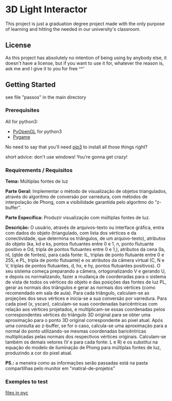 # 3D Light Interactor
This project is just a graduation degree project made with the only purpose of learning and hitting the needed in our university's classroom.

## License

As this project has absolutely no intention of being using by anybody else, it doesn't have a license, but if you want to use it for, whatever the reason is, ask me and I give it to you for free ^^'

## Getting Started

see file "passos" in the main directory

### Prerequisites

All for python3:

* [PyOpenGL](https://www.python.org/downloads/) for python3
* [Pygame](https://www.pygame.org/news) 

No need to say that you'll need [pip3](https://stackoverflow.com/questions/33906336/where-is-pip3-installing-modules) to install all those things right?

short advice: don't use windows! You're gonna get crazy!

### Requirements / Requisitos

**Tema:** Múltiplas fontes de luz

**Parte Geral:** Implementar o método de visualização de objetos triangulados, através do algoritmo de conversão por varredura, com métodos de interpolação de Phong, com a visibilidade garantida pelo algoritmo do “z-buffer”.

**Parte Específica:** Produzir visualização com múltiplas fontes de luz.

**Descrição:** O usuário, através de arquivos-texto ou interface gráfica, entra com dados do objeto (triangulado, com lista dos vértices e da conectividade, que determina os triângulos, de um arquivo-texto), atributos do objeto (ka, kd e ks, pontos flutuantes entre 0 e 1, n, ponto flutuante positivo e Od, tripla de pontos flutuantes entre 0 e 1,), atributos da cena (Ia, nL (qtde de fontes), para cada fonte: IL, triplas de ponto flutuante entre 0 e 255, e PL, tripla de ponto flutuante) e os atributos da câmera virtual (C, N e V, triplas de pontos flutuantes, d, hx, e hy, pontos flutuantes positivos). O seu sistema começa preparando a câmera, ortogonalizando V e gerando U, e depois os normalizando, fazer a mudança de coordenadas para o sistema de vista de todos os vértices do objeto e das posições das fontes de luz PL, gerar as normais dos triângulos e gerar as normais dos vértices (como recomendado em sala de aula). Para cada triângulo, calculam-se as projeções dos seus vértices e inicia-se a sua conversão por varredura. Para cada pixel (x, yscan), calculam-se suas coordenadas baricêntricas com relação aos vértices projetados, e multiplicam-se essas coordenadas pelos correspondentes vértices do triângulo 3D original para se obter uma aproximação para o ponto 3D original correspondente ao pixel atual. Após uma consulta ao z-buffer, se for o caso, calcula-se uma aproximação para a normal do ponto utilizando-se mesmas coordenadas baricêntricas multiplicadas pelas normais dos respectivos vértices originais. Calculam-se também os demais vetores (V e para cada fonte: L e R) e os substitui na equação do modelo de iluminação de Phong para múltiplas fontes de luz, produzindo a cor do pixel atual.

**PS.:** a meneira como as informações serão passadas está na pasta compartilhas pelo munitor em "matiral-de-projetos"

### Exemples to test
[files in pyc](https://people.sc.fsu.edu/~jburkardt/data/ply/ply.html)